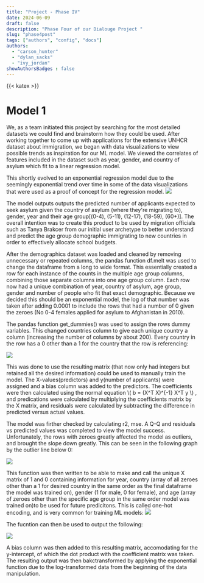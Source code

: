 ```yaml
---
title: "Project - Phase IV"
date: 2024-06-09
draft: false
description: "Phase Four of our Dialouge Project "
slug: "phase4post"
tags: ["authors", "config", "docs"]
authors:
  - "carson_hunter"
  - "dylan_sacks"
  - "ivy_jordan"
showAuthorsBadges : false
---
```


{{< katex >}}

# Model 1
We, as a team initiated this project by searching for the most detailed datasets we could find and brainstorm how they could be used. After working together to come up with applications for the extensive UNHCR dataset about immigration, we began with data visualizations to view possible trends as inspiration for our ML model. We viewed the correlates of features included in the dataset such as year, gender, and country of asylum which fit to a linear regression model. 

This shortly evolved to an exponential regression model due to the seemingly exponential trend over time in some of the data visualizations that were used as a proof of concept for the regression model.
<img src = "https://i.imgur.com/hOvzYWt.png"/>

The model outputs outputs the predicted number of applicants expected to seek asylum given the country of asylum (where they're migrating to), gender, year and their age group[(0-4), (5-11), (12-17), (18-59), (60+)]. The overall intention was to create this product to be used by migration officials such as Tanya Brakcer from our initial user archetype to better understand and predict the age group demographic immigrating to new countries in order to effectively allocate school budgets. 

After the demographics dataset was loaded and cleaned by removing unnecessary or repeated columns, the pandas function df.melt was used to change the dataframe from a long to wide format. This essentially created a row for each instance of the counts in the multiple age group columns, combining those separate columns into one age group column. Each row now had a unique combination of year, country of asylum, age group, gender and number of people who fit that exact demographic. Because we decided this should be an exponential model, the log of that number was taken after adding 0.0001 to include the rows that had a number of 0 given the zeroes (No 0-4 females applied for asylum to Afghanistan in 2010). 

The pandas function get_dummies() was used to assign the rows dummy variables. This changed countries column to give each unique country a column (increasing the number of columns by about 200). Every country in the row has a 0 other than a 1 for the country that the row is referencing:

<img src = "https://i.imgur.com/dF61YfU.png"/>

This was done to use the resulting matrix (that now only had integers but retained all the desired information) could be used to manually train the model. The X-values(predictors) and y(number of applicants) were assigned and a bias column was added to the predictors. The coefficients were then calculated using the normal equation \\( b = (X^T X)^{-1} X^T y \\) , and predications were calculated by multiplying the coefficients matrix by the X matrix, and residuals were calculated by subtracting the difference in predicted versus actual values.  

The model was firther checked by calculating r2, mse. A Q-Q and residuals vs predicted values was completed to view the model success. Unfortunately, the rows with zeroes greatly affected the model as outliers, and brought the slope down greatly. This can be seen in the following graph by the outlier line below 0:

<img src = "https://i.imgur.com/tk1XOsZ.png">

This function was then written to be able to make and call the unique X matrix of 1 and 0 containing information for year, country (array of all zeroes other than a 1 for desired country in the same order as the final dataframe the model was trained on), gender (1 for male, 0 for female), and age (array of zeroes other than the specific age group in the same order model was trained on)to be used for future predicitons. This is called one-hot encoding, and is very common for training ML models:
<img src = "https://i.imgur.com/laPBZcS.png">

The fucntion can then be used to output the following:

<img src = "https://i.imgur.com/LRCaVgL.png">

A bias column was then added to this resulting matrix, accomodating for the y-intercept, of which the dot product with the coefficient matrix was taken. The resulting output was then bakctransformed by applying the exponential function due to the log-transformed data from the beginning of the data manipulation. 

